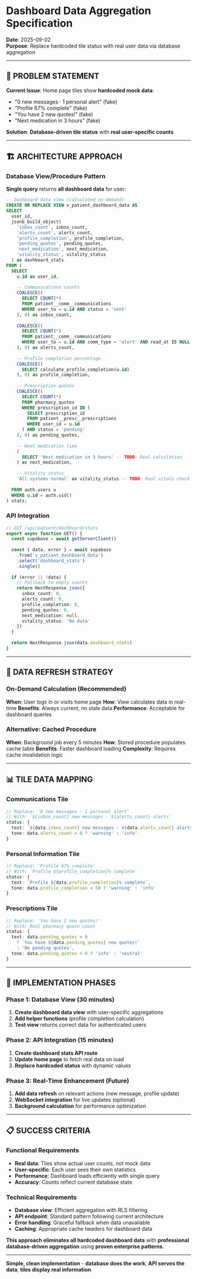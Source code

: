 # Dashboard Data Aggregation Specification

**Date**: 2025-09-02  
**Purpose**: Replace hardcoded tile status with real user data via database aggregation

---

## 🎯 **PROBLEM STATEMENT**

**Current Issue**: Home page tiles show **hardcoded mock data**:
- "0 new messages · 1 personal alert" (fake)
- "Profile 67% complete" (fake)
- "You have 2 new quotes!" (fake)
- "Next medication in 3 hours" (fake)

**Solution**: **Database-driven tile status** with **real user-specific counts**

---

## 🏗️ **ARCHITECTURE APPROACH**

### **Database View/Procedure Pattern**
**Single query** returns **all dashboard data** for user:

```sql
-- Dashboard data view (calculated on-demand)
CREATE OR REPLACE VIEW v_patient_dashboard_data AS
SELECT 
  user_id,
  jsonb_build_object(
    'inbox_count', inbox_count,
    'alerts_count', alerts_count,
    'profile_completion', profile_completion,
    'pending_quotes', pending_quotes,
    'next_medication', next_medication,
    'vitality_status', vitality_status
  ) as dashboard_stats
FROM (
  SELECT 
    u.id as user_id,
    
    -- Communications counts
    COALESCE((
      SELECT COUNT(*) 
      FROM patient__comm__communications 
      WHERE user_to = u.id AND status = 'sent'
    ), 0) as inbox_count,
    
    COALESCE((
      SELECT COUNT(*) 
      FROM patient__comm__communications 
      WHERE user_to = u.id AND comm_type = 'alert' AND read_at IS NULL
    ), 0) as alerts_count,
    
    -- Profile completion percentage
    COALESCE((
      SELECT calculate_profile_completion(u.id)
    ), 0) as profile_completion,
    
    -- Prescription quotes
    COALESCE((
      SELECT COUNT(*) 
      FROM pharmacy_quotes 
      WHERE prescription_id IN (
        SELECT prescription_id 
        FROM patient__presc__prescriptions 
        WHERE user_id = u.id
      ) AND status = 'pending'
    ), 0) as pending_quotes,
    
    -- Next medication time
    (
      SELECT 'Next medication in 3 hours' -- TODO: Real calculation
    ) as next_medication,
    
    -- Vitality status
    'All systems normal' as vitality_status -- TODO: Real vitals check
    
  FROM auth.users u
  WHERE u.id = auth.uid()
) stats;
```

### **API Integration**
```typescript
// GET /api/patient/dashboard/stats
export async function GET() {
  const supabase = await getServerClient()
  
  const { data, error } = await supabase
    .from('v_patient_dashboard_data')
    .select('dashboard_stats')
    .single()
    
  if (error || !data) {
    // Fallback to empty counts
    return NextResponse.json({
      inbox_count: 0,
      alerts_count: 0,
      profile_completion: 0,
      pending_quotes: 0,
      next_medication: null,
      vitality_status: 'No data'
    })
  }
  
  return NextResponse.json(data.dashboard_stats)
}
```

---

## 🔄 **DATA REFRESH STRATEGY**

### **On-Demand Calculation (Recommended)**
**When**: User logs in or visits home page
**How**: View calculates data in real-time
**Benefits**: Always current, no stale data
**Performance**: Acceptable for dashboard queries

### **Alternative: Cached Procedure**
**When**: Background job every 5 minutes
**How**: Stored procedure populates cache table
**Benefits**: Faster dashboard loading
**Complexity**: Requires cache invalidation logic

---

## 📊 **TILE DATA MAPPING**

### **Communications Tile**
```typescript
// Replace: '0 new messages · 1 personal alert'
// With: `${inbox_count} new messages · ${alerts_count} alerts`
status: { 
  text: `${data.inbox_count} new messages · ${data.alerts_count} alerts`, 
  tone: data.alerts_count > 0 ? 'warning' : 'info' 
}
```

### **Personal Information Tile**
```typescript
// Replace: 'Profile 67% complete'  
// With: `Profile ${profile_completion}% complete`
status: { 
  text: `Profile ${data.profile_completion}% complete`, 
  tone: data.profile_completion < 50 ? 'warning' : 'info' 
}
```

### **Prescriptions Tile**
```typescript
// Replace: 'You have 2 new quotes!'
// With: Real pharmacy quote count
status: { 
  text: data.pending_quotes > 0 
    ? `You have ${data.pending_quotes} new quotes!` 
    : 'No pending quotes', 
  tone: data.pending_quotes > 0 ? 'info' : 'neutral' 
}
```

---

## 🚀 **IMPLEMENTATION PHASES**

### **Phase 1: Database View (30 minutes)**
1. **Create dashboard data view** with user-specific aggregations
2. **Add helper functions** (profile completion calculation)
3. **Test view** returns correct data for authenticated users

### **Phase 2: API Integration (15 minutes)**  
1. **Create dashboard stats API route** 
2. **Update home page** to fetch real data on load
3. **Replace hardcoded status** with dynamic values

### **Phase 3: Real-Time Enhancement (Future)**
1. **Add data refresh** on relevant actions (new message, profile update)
2. **WebSocket integration** for live updates (optional)
3. **Background calculation** for performance optimization

---

## 📋 **SUCCESS CRITERIA**

### **Functional Requirements**
- **Real data**: Tiles show actual user counts, not mock data
- **User-specific**: Each user sees their own statistics  
- **Performance**: Dashboard loads efficiently with single query
- **Accuracy**: Counts reflect current database state

### **Technical Requirements**
- **Database view**: Efficient aggregation with RLS filtering
- **API endpoint**: Standard pattern following current architecture
- **Error handling**: Graceful fallback when data unavailable
- **Caching**: Appropriate cache headers for dashboard data

**This approach eliminates all hardcoded dashboard data** with **professional database-driven aggregation** using **proven enterprise patterns**.

---

**Simple, clean implementation** - **database does the work**, **API serves the data**, **tiles display real information**.